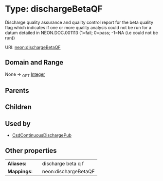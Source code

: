 
# Type: dischargeBetaQF


Discharge quality assurance and quality control report for the beta quality flag which indicates if one or more quality analysis could not be run for a datum detailed in NEON.DOC.001113 (1=fail; 0=pass; -1=NA (i.e could not be run))

URI: [neon:dischargeBetaQF](https://data.neonscience.org/dischargeBetaQF)


## Domain and Range

None ->  <sub>OPT</sub> [Integer](types/Integer.md)

## Parents


## Children


## Used by

 * [CsdContinuousDischargePub](CsdContinuousDischargePub.md)

## Other properties

|  |  |  |
| --- | --- | --- |
| **Aliases:** | | discharge beta q f |
| **Mappings:** | | neon:dischargeBetaQF |

